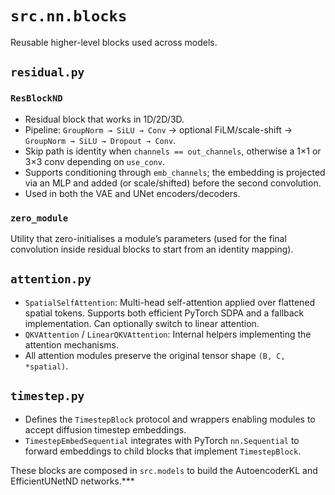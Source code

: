 # `src.nn.blocks`

Reusable higher-level blocks used across models.

## `residual.py`

### `ResBlockND`
- Residual block that works in 1D/2D/3D.
- Pipeline: `GroupNorm → SiLU → Conv` → optional FiLM/scale-shift → `GroupNorm → SiLU → Dropout → Conv`.
- Skip path is identity when `channels == out_channels`, otherwise a 1×1 or 3×3 conv depending on `use_conv`.
- Supports conditioning through `emb_channels`; the embedding is projected via an MLP and added (or scale/shifted) before the second convolution.
- Used in both the VAE and UNet encoders/decoders.

### `zero_module`
Utility that zero-initialises a module’s parameters (used for the final convolution inside residual blocks to start from an identity mapping).

## `attention.py`

- `SpatialSelfAttention`: Multi-head self-attention applied over flattened spatial tokens. Supports both efficient PyTorch SDPA and a fallback implementation. Can optionally switch to linear attention.
- `QKVAttention` / `LinearQKVAttention`: Internal helpers implementing the attention mechanisms.
- All attention modules preserve the original tensor shape `(B, C, *spatial)`.

## `timestep.py`

- Defines the `TimestepBlock` protocol and wrappers enabling modules to accept diffusion timestep embeddings.
- `TimestepEmbedSequential` integrates with PyTorch `nn.Sequential` to forward embeddings to child blocks that implement `TimestepBlock`.

These blocks are composed in `src.models` to build the AutoencoderKL and EfficientUNetND networks.***
